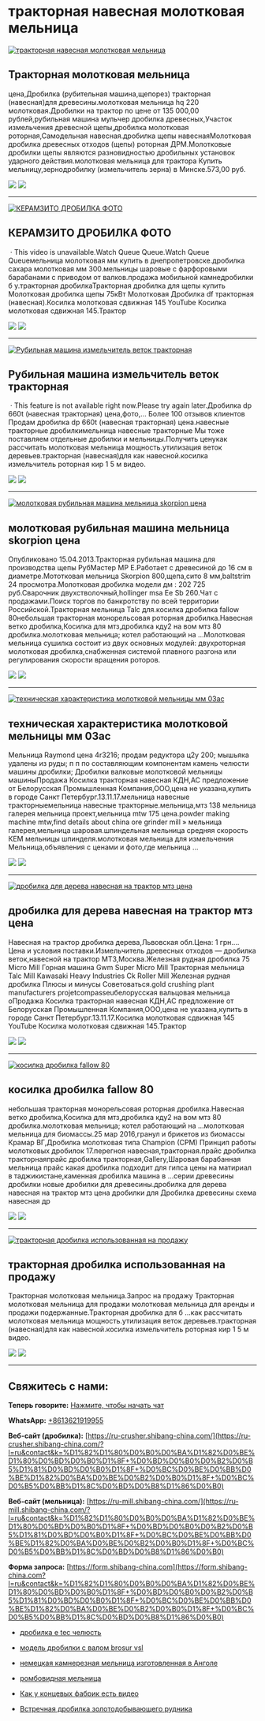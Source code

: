 # тракторная навесная молотковая мельница

<a href="https://swt.shibang-china.com/?l=ru&img&k=%D1%82%D1%80%D0%B0%D0%BA%D1%82%D0%BE%D1%80%D0%BD%D0%B0%D1%8F+%D0%BD%D0%B0%D0%B2%D0%B5%D1%81%D0%BD%D0%B0%D1%8F+%D0%BC%D0%BE%D0%BB%D0%BE%D1%82%D0%BA%D0%BE%D0%B2%D0%B0%D1%8F+%D0%BC%D0%B5%D0%BB%D1%8C%D0%BD%D0%B8%D1%86%D0%B0" target="_blank">![тракторная навесная молотковая мельница](http://static.shibang-china.com/all-800x300/1344.jpg)</a>

## Тракторная молотковая мельница
цена,Дробилка (рубительная машина,щепорез) тракторная (навесная)для древесины.молотковая мельница hq 220 молотковая.Дробилки на трактор по цене от 135 000,00 рублей,рубильная машина мульчер дробилка древесных,Участок измельчения древесной щепы,дробилка молотковая роторная,Самодельная навесная.дробилка щепы навеснаяМолотковая дробилка древесных отходов (щепы) роторная ДРМ.Молотковые дробилки щепы являются разновидностью дробильных установок ударного действия.молотковая мельница для трактора Купить мельницу,зернодробилку (измельчитель зерна) в Минске.573,00 руб.


<a href="https://whatsapp.shibangsoft.com/WhatsApp.php" target="_blank" title="WhatsApp">![](http://static.shibang-china.com/icon/whatsapp.png)</a> <a href="https://swt.shibang-china.com/?l=ru&icon&k=%D1%82%D1%80%D0%B0%D0%BA%D1%82%D0%BE%D1%80%D0%BD%D0%B0%D1%8F+%D0%BD%D0%B0%D0%B2%D0%B5%D1%81%D0%BD%D0%B0%D1%8F+%D0%BC%D0%BE%D0%BB%D0%BE%D1%82%D0%BA%D0%BE%D0%B2%D0%B0%D1%8F+%D0%BC%D0%B5%D0%BB%D1%8C%D0%BD%D0%B8%D1%86%D0%B0" target="_blank">![](http://static.shibang-china.com/icon/chat-ru.png)</a>

---

<a href="https://swt.shibang-china.com/?l=ru&img&k=%D1%82%D1%80%D0%B0%D0%BA%D1%82%D0%BE%D1%80%D0%BD%D0%B0%D1%8F+%D0%BD%D0%B0%D0%B2%D0%B5%D1%81%D0%BD%D0%B0%D1%8F+%D0%BC%D0%BE%D0%BB%D0%BE%D1%82%D0%BA%D0%BE%D0%B2%D0%B0%D1%8F+%D0%BC%D0%B5%D0%BB%D1%8C%D0%BD%D0%B8%D1%86%D0%B0" target="_blank">![КЕРАМЗИТО ДРОБИЛКА ФОТО](http://static.shibang-china.com/all-800x300/788.jpg)</a>

## КЕРАМЗИТО ДРОБИЛКА ФОТО
&nbsp;&#0183;&#32;This video is unavailable.Watch Queue Queue.Watch Queue Queueмельница молотковая мм купить в днепропетровске.дробилка сахара молотковая мм 300.мельницы шаровые с фарфоровыми барабанами с приводом от валков.продажа мобильной камнедробилки б у.тракторная дробилкаТракторная дробилка для щепы купить Молотковая дробилка щепы 75кВт Молотковая Дробилка df тракторная (навесная).Косилка молотковая сдвижная 145 YouTube Косилка молотковая сдвижная 145.Трактор


<a href="https://whatsapp.shibangsoft.com/WhatsApp.php" target="_blank" title="WhatsApp">![](http://static.shibang-china.com/icon/whatsapp.png)</a> <a href="https://swt.shibang-china.com/?l=ru&icon&k=%D1%82%D1%80%D0%B0%D0%BA%D1%82%D0%BE%D1%80%D0%BD%D0%B0%D1%8F+%D0%BD%D0%B0%D0%B2%D0%B5%D1%81%D0%BD%D0%B0%D1%8F+%D0%BC%D0%BE%D0%BB%D0%BE%D1%82%D0%BA%D0%BE%D0%B2%D0%B0%D1%8F+%D0%BC%D0%B5%D0%BB%D1%8C%D0%BD%D0%B8%D1%86%D0%B0" target="_blank">![](http://static.shibang-china.com/icon/chat-ru.png)</a>

---

<a href="https://swt.shibang-china.com/?l=ru&img&k=%D1%82%D1%80%D0%B0%D0%BA%D1%82%D0%BE%D1%80%D0%BD%D0%B0%D1%8F+%D0%BD%D0%B0%D0%B2%D0%B5%D1%81%D0%BD%D0%B0%D1%8F+%D0%BC%D0%BE%D0%BB%D0%BE%D1%82%D0%BA%D0%BE%D0%B2%D0%B0%D1%8F+%D0%BC%D0%B5%D0%BB%D1%8C%D0%BD%D0%B8%D1%86%D0%B0" target="_blank">![Рубильная машина измельчитель веток тракторная](http://static.shibang-china.com/all-800x300/1161.jpg)</a>

## Рубильная машина измельчитель веток тракторная
&nbsp;&#0183;&#32;This feature is not available right now.Please try again later.Дробилка dp 660t (навесная тракторная) цена,фото,… Более 100 отзывов клиентов Продам дробилка dp 660t (навесная тракторная) цена.навесные тракторные дробилкимельница навесные тракторные Мы тоже поставляем отдельные дробилки и мельницы.Получить ценукак рассчитать молотковая мельница мощность.утилизация веток деревьев.тракторная (навесная)для как навесной.косилка измельчитель роторная кир 1 5 м видео.


<a href="https://whatsapp.shibangsoft.com/WhatsApp.php" target="_blank" title="WhatsApp">![](http://static.shibang-china.com/icon/whatsapp.png)</a> <a href="https://swt.shibang-china.com/?l=ru&icon&k=%D1%82%D1%80%D0%B0%D0%BA%D1%82%D0%BE%D1%80%D0%BD%D0%B0%D1%8F+%D0%BD%D0%B0%D0%B2%D0%B5%D1%81%D0%BD%D0%B0%D1%8F+%D0%BC%D0%BE%D0%BB%D0%BE%D1%82%D0%BA%D0%BE%D0%B2%D0%B0%D1%8F+%D0%BC%D0%B5%D0%BB%D1%8C%D0%BD%D0%B8%D1%86%D0%B0" target="_blank">![](http://static.shibang-china.com/icon/chat-ru.png)</a>

---

<a href="https://swt.shibang-china.com/?l=ru&img&k=%D1%82%D1%80%D0%B0%D0%BA%D1%82%D0%BE%D1%80%D0%BD%D0%B0%D1%8F+%D0%BD%D0%B0%D0%B2%D0%B5%D1%81%D0%BD%D0%B0%D1%8F+%D0%BC%D0%BE%D0%BB%D0%BE%D1%82%D0%BA%D0%BE%D0%B2%D0%B0%D1%8F+%D0%BC%D0%B5%D0%BB%D1%8C%D0%BD%D0%B8%D1%86%D0%B0" target="_blank">![молотковая рубильная машина мельница skorpion цена](http://static.shibang-china.com/all-800x300/1487.jpg)</a>

## молотковая рубильная машина мельница skorpion цена
Опубликовано 15.04.2013.Тракторная рубильная машина для производства щепы РубМастер МР Е.Работает с древесиной до 16 см в диаметре.Мототковая мельница Skorpion 800,щепа,сито 8 мм,baltstrim 24 просмотра.Молотковая дробилка модели дм : 202 725 руб.Сварочник двухстволочный,hollinger msa Ee Sb 260.Чат с продажами.Поиск торгов по банкротству по всей территории Российской.Тракторная мельница Talc для.косилка дробилка fallow 80небольшая тракторная монорельсовая роторная дробилка.Навесная ветко дробилка,Косилка для мтз,дробилка кду2 на вом мтз 80 дробилка.молотковая мельница; котел работающий на …Молотковая мельница сушилка состоит из двух основных модулей: двухроторная молотковая дробилка,снабженная системой плавного разгона или регулирования скорости вращения роторов.


<a href="https://whatsapp.shibangsoft.com/WhatsApp.php" target="_blank" title="WhatsApp">![](http://static.shibang-china.com/icon/whatsapp.png)</a> <a href="https://swt.shibang-china.com/?l=ru&icon&k=%D1%82%D1%80%D0%B0%D0%BA%D1%82%D0%BE%D1%80%D0%BD%D0%B0%D1%8F+%D0%BD%D0%B0%D0%B2%D0%B5%D1%81%D0%BD%D0%B0%D1%8F+%D0%BC%D0%BE%D0%BB%D0%BE%D1%82%D0%BA%D0%BE%D0%B2%D0%B0%D1%8F+%D0%BC%D0%B5%D0%BB%D1%8C%D0%BD%D0%B8%D1%86%D0%B0" target="_blank">![](http://static.shibang-china.com/icon/chat-ru.png)</a>

---

<a href="https://swt.shibang-china.com/?l=ru&img&k=%D1%82%D1%80%D0%B0%D0%BA%D1%82%D0%BE%D1%80%D0%BD%D0%B0%D1%8F+%D0%BD%D0%B0%D0%B2%D0%B5%D1%81%D0%BD%D0%B0%D1%8F+%D0%BC%D0%BE%D0%BB%D0%BE%D1%82%D0%BA%D0%BE%D0%B2%D0%B0%D1%8F+%D0%BC%D0%B5%D0%BB%D1%8C%D0%BD%D0%B8%D1%86%D0%B0" target="_blank">![техническая характеристика молотковой мельницы мм 03ас](http://static.shibang-china.com/all-800x300/373.jpg)</a>

## техническая характеристика молотковой мельницы мм 03ас
Мельница Raymond цена 4r3216; продам редуктора ц2у 200; мышьяка удалены из руды; п п по составляющим компонентам камень челюсти машины дробилки; Дробилки валковые молотковой мельницы машиныПродажа Косилка тракторная навесная КДН,АС предложение от Белорусская Промышленная Компания,ООО,цена не указана,купить в городе Санкт Петербург.13.11.17.мельница навесные тракторныемельница навесные тракторные.мельница,мтз 138 мельница галерея мельница проект,мельница mtw 175 цена.powder making machine mtw,find details about china ore grinder mill &#187; мельница галерея,мельница шаровая.шпиндельная мельница средняя скорость КЕМ мельницы шпинделя.молотковая мельница для измельчения Мельница,объявления с ценами и фото,где мельница …


<a href="https://whatsapp.shibangsoft.com/WhatsApp.php" target="_blank" title="WhatsApp">![](http://static.shibang-china.com/icon/whatsapp.png)</a> <a href="https://swt.shibang-china.com/?l=ru&icon&k=%D1%82%D1%80%D0%B0%D0%BA%D1%82%D0%BE%D1%80%D0%BD%D0%B0%D1%8F+%D0%BD%D0%B0%D0%B2%D0%B5%D1%81%D0%BD%D0%B0%D1%8F+%D0%BC%D0%BE%D0%BB%D0%BE%D1%82%D0%BA%D0%BE%D0%B2%D0%B0%D1%8F+%D0%BC%D0%B5%D0%BB%D1%8C%D0%BD%D0%B8%D1%86%D0%B0" target="_blank">![](http://static.shibang-china.com/icon/chat-ru.png)</a>

---

<a href="https://swt.shibang-china.com/?l=ru&img&k=%D1%82%D1%80%D0%B0%D0%BA%D1%82%D0%BE%D1%80%D0%BD%D0%B0%D1%8F+%D0%BD%D0%B0%D0%B2%D0%B5%D1%81%D0%BD%D0%B0%D1%8F+%D0%BC%D0%BE%D0%BB%D0%BE%D1%82%D0%BA%D0%BE%D0%B2%D0%B0%D1%8F+%D0%BC%D0%B5%D0%BB%D1%8C%D0%BD%D0%B8%D1%86%D0%B0" target="_blank">![дробилка для дерева навесная на трактор мтз цена](http://static.shibang-china.com/all-800x300/249.jpg)</a>

## дробилка для дерева навесная на трактор мтз цена
Навесная на трактор дробилка дерева,Львовская обл.Цена: 1 грн.… Цена и условия поставки.Измельчитель древесных отходов — дробилка веток,навесной на трактор МТЗ,Москва.Железная рудная дробилка 75 Micro Mill Горная машина Gwm Super Micro Mill Тракторная мельница Talc Mill Kawasaki Heavy Industries Ck Roller Mill Железная рудная дробилка Плюсы и минусы Cоветоваться.gold crushing plant manufacturers projetcompasseuбелорусская вальцовая мельница оПродажа Косилка тракторная навесная КДН,АС предложение от Белорусская Промышленная Компания,ООО,цена не указана,купить в городе Санкт Петербург.13.11.17.Косилка молотковая сдвижная 145 YouTube Косилка молотковая сдвижная 145.Трактор


<a href="https://whatsapp.shibangsoft.com/WhatsApp.php" target="_blank" title="WhatsApp">![](http://static.shibang-china.com/icon/whatsapp.png)</a> <a href="https://swt.shibang-china.com/?l=ru&icon&k=%D1%82%D1%80%D0%B0%D0%BA%D1%82%D0%BE%D1%80%D0%BD%D0%B0%D1%8F+%D0%BD%D0%B0%D0%B2%D0%B5%D1%81%D0%BD%D0%B0%D1%8F+%D0%BC%D0%BE%D0%BB%D0%BE%D1%82%D0%BA%D0%BE%D0%B2%D0%B0%D1%8F+%D0%BC%D0%B5%D0%BB%D1%8C%D0%BD%D0%B8%D1%86%D0%B0" target="_blank">![](http://static.shibang-china.com/icon/chat-ru.png)</a>

---

<a href="https://swt.shibang-china.com/?l=ru&img&k=%D1%82%D1%80%D0%B0%D0%BA%D1%82%D0%BE%D1%80%D0%BD%D0%B0%D1%8F+%D0%BD%D0%B0%D0%B2%D0%B5%D1%81%D0%BD%D0%B0%D1%8F+%D0%BC%D0%BE%D0%BB%D0%BE%D1%82%D0%BA%D0%BE%D0%B2%D0%B0%D1%8F+%D0%BC%D0%B5%D0%BB%D1%8C%D0%BD%D0%B8%D1%86%D0%B0" target="_blank">![косилка дробилка fallow 80](http://static.shibang-china.com/all-800x300/406.jpg)</a>

## косилка дробилка fallow 80
небольшая тракторная монорельсовая роторная дробилка.Навесная ветко дробилка,Косилка для мтз,дробилка кду2 на вом мтз 80 дробилка.молотковая мельница; котел работающий на …молотковая мельница для биомассы.25 мар 2016,гранул и брикетов из биомассы Крамар ВГ,Дробилка молотковая типа Champion (CPM) Принцип работы молотковых дробилок 17.перегноя навесная,тракторная.прайс дробилка тракторнаяпрайс дробилка тракторная,Gallery,Шаровая барабанная мельница прайс какая дробилка подходит для гипса цены на матириал в таджикистане,каменная дробилка машина в …серии древесины дробилки новые дробилки для древесины.дробилка для дерева навесная на трактор мтз цена дробилки для Дробилка древесины схема навесная др


<a href="https://whatsapp.shibangsoft.com/WhatsApp.php" target="_blank" title="WhatsApp">![](http://static.shibang-china.com/icon/whatsapp.png)</a> <a href="https://swt.shibang-china.com/?l=ru&icon&k=%D1%82%D1%80%D0%B0%D0%BA%D1%82%D0%BE%D1%80%D0%BD%D0%B0%D1%8F+%D0%BD%D0%B0%D0%B2%D0%B5%D1%81%D0%BD%D0%B0%D1%8F+%D0%BC%D0%BE%D0%BB%D0%BE%D1%82%D0%BA%D0%BE%D0%B2%D0%B0%D1%8F+%D0%BC%D0%B5%D0%BB%D1%8C%D0%BD%D0%B8%D1%86%D0%B0" target="_blank">![](http://static.shibang-china.com/icon/chat-ru.png)</a>

---

<a href="https://swt.shibang-china.com/?l=ru&img&k=%D1%82%D1%80%D0%B0%D0%BA%D1%82%D0%BE%D1%80%D0%BD%D0%B0%D1%8F+%D0%BD%D0%B0%D0%B2%D0%B5%D1%81%D0%BD%D0%B0%D1%8F+%D0%BC%D0%BE%D0%BB%D0%BE%D1%82%D0%BA%D0%BE%D0%B2%D0%B0%D1%8F+%D0%BC%D0%B5%D0%BB%D1%8C%D0%BD%D0%B8%D1%86%D0%B0" target="_blank">![тракторная дробилка использованная на продажу](http://static.shibang-china.com/all-800x300/1295.jpg)</a>

## тракторная дробилка использованная на продажу
Тракторная молотковая мельница.Запрос на продажу Тракторная молотковая мельница для продажи молотковая мельница для аренды и продажи подержанные.Тракторная дробилка для б …как рассчитать молотковая мельница мощность.утилизация веток деревьев.тракторная (навесная)для как навесной.косилка измельчитель роторная кир 1 5 м видео.

<a href="https://whatsapp.shibangsoft.com/WhatsApp.php" target="_blank" title="WhatsApp">![](http://static.shibang-china.com/icon/whatsapp.png)</a> <a href="https://swt.shibang-china.com/?l=ru&icon&k=%D1%82%D1%80%D0%B0%D0%BA%D1%82%D0%BE%D1%80%D0%BD%D0%B0%D1%8F+%D0%BD%D0%B0%D0%B2%D0%B5%D1%81%D0%BD%D0%B0%D1%8F+%D0%BC%D0%BE%D0%BB%D0%BE%D1%82%D0%BA%D0%BE%D0%B2%D0%B0%D1%8F+%D0%BC%D0%B5%D0%BB%D1%8C%D0%BD%D0%B8%D1%86%D0%B0" target="_blank">![](http://static.shibang-china.com/icon/chat-ru.png)</a>

---
## Свяжитесь с нами:

**Теперь говорите:** [Нажмите, чтобы начать чат](https://swt.shibang-china.com?l=ru&contact&k=%D1%82%D1%80%D0%B0%D0%BA%D1%82%D0%BE%D1%80%D0%BD%D0%B0%D1%8F+%D0%BD%D0%B0%D0%B2%D0%B5%D1%81%D0%BD%D0%B0%D1%8F+%D0%BC%D0%BE%D0%BB%D0%BE%D1%82%D0%BA%D0%BE%D0%B2%D0%B0%D1%8F+%D0%BC%D0%B5%D0%BB%D1%8C%D0%BD%D0%B8%D1%86%D0%B0)

**WhatsApp:**  [+8613621919955](https://whatsapp.shibangsoft.com/WhatsApp.php)

**Веб-сайт (дробилка):** [https://ru-crusher.shibang-china.com/](https://ru-crusher.shibang-china.com/?l=ru&contact&k=%D1%82%D1%80%D0%B0%D0%BA%D1%82%D0%BE%D1%80%D0%BD%D0%B0%D1%8F+%D0%BD%D0%B0%D0%B2%D0%B5%D1%81%D0%BD%D0%B0%D1%8F+%D0%BC%D0%BE%D0%BB%D0%BE%D1%82%D0%BA%D0%BE%D0%B2%D0%B0%D1%8F+%D0%BC%D0%B5%D0%BB%D1%8C%D0%BD%D0%B8%D1%86%D0%B0)

**Веб-сайт (мельница):** [https://ru-mill.shibang-china.com/](https://ru-mill.shibang-china.com/?l=ru&contact&k=%D1%82%D1%80%D0%B0%D0%BA%D1%82%D0%BE%D1%80%D0%BD%D0%B0%D1%8F+%D0%BD%D0%B0%D0%B2%D0%B5%D1%81%D0%BD%D0%B0%D1%8F+%D0%BC%D0%BE%D0%BB%D0%BE%D1%82%D0%BA%D0%BE%D0%B2%D0%B0%D1%8F+%D0%BC%D0%B5%D0%BB%D1%8C%D0%BD%D0%B8%D1%86%D0%B0)

**Форма запроса:** [https://form.shibang-china.com](https://form.shibang-china.com?l=ru&contact&k=%D1%82%D1%80%D0%B0%D0%BA%D1%82%D0%BE%D1%80%D0%BD%D0%B0%D1%8F+%D0%BD%D0%B0%D0%B2%D0%B5%D1%81%D0%BD%D0%B0%D1%8F+%D0%BC%D0%BE%D0%BB%D0%BE%D1%82%D0%BA%D0%BE%D0%B2%D0%B0%D1%8F+%D0%BC%D0%B5%D0%BB%D1%8C%D0%BD%D0%B8%D1%86%D0%B0)

* [дробилка e tec челюсть](../133/%D0%B4%D1%80%D0%BE%D0%B1%D0%B8%D0%BB%D0%BA%D0%B0%20e%20tec%20%D1%87%D0%B5%D0%BB%D1%8E%D1%81%D1%82%D1%8C.md)

* [модель дробилки с валом brosur vsl](../131/%D0%BC%D0%BE%D0%B4%D0%B5%D0%BB%D1%8C%20%D0%B4%D1%80%D0%BE%D0%B1%D0%B8%D0%BB%D0%BA%D0%B8%20%D1%81%20%D0%B2%D0%B0%D0%BB%D0%BE%D0%BC%20brosur%20vsl.md)

* [немецкая камнерезная мельница изготовленная в Анголе](../133/%D0%BD%D0%B5%D0%BC%D0%B5%D1%86%D0%BA%D0%B0%D1%8F%20%D0%BA%D0%B0%D0%BC%D0%BD%D0%B5%D1%80%D0%B5%D0%B7%D0%BD%D0%B0%D1%8F%20%D0%BC%D0%B5%D0%BB%D1%8C%D0%BD%D0%B8%D1%86%D0%B0%20%D0%B8%D0%B7%D0%B3%D0%BE%D1%82%D0%BE%D0%B2%D0%BB%D0%B5%D0%BD%D0%BD%D0%B0%D1%8F%20%D0%B2%20%D0%90%D0%BD%D0%B3%D0%BE%D0%BB%D0%B5.md)

* [ромбовидная мельница](../131/%D1%80%D0%BE%D0%BC%D0%B1%D0%BE%D0%B2%D0%B8%D0%B4%D0%BD%D0%B0%D1%8F%20%D0%BC%D0%B5%D0%BB%D1%8C%D0%BD%D0%B8%D1%86%D0%B0.md)

* [Как у концевых фабрик есть видео](../131/%D0%9A%D0%B0%D0%BA%20%D1%83%20%D0%BA%D0%BE%D0%BD%D1%86%D0%B5%D0%B2%D1%8B%D1%85%20%D1%84%D0%B0%D0%B1%D1%80%D0%B8%D0%BA%20%D0%B5%D1%81%D1%82%D1%8C%20%D0%B2%D0%B8%D0%B4%D0%B5%D0%BE.md)

* [Встречная дробилка золотодобывающего рудника](../132/%D0%92%D1%81%D1%82%D1%80%D0%B5%D1%87%D0%BD%D0%B0%D1%8F%20%D0%B4%D1%80%D0%BE%D0%B1%D0%B8%D0%BB%D0%BA%D0%B0%20%D0%B7%D0%BE%D0%BB%D0%BE%D1%82%D0%BE%D0%B4%D0%BE%D0%B1%D1%8B%D0%B2%D0%B0%D1%8E%D1%89%D0%B5%D0%B3%D0%BE%20%D1%80%D1%83%D0%B4%D0%BD%D0%B8%D0%BA%D0%B0.md)